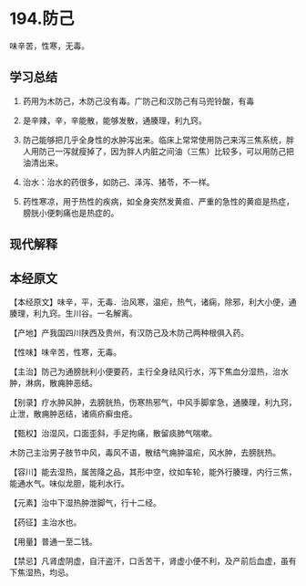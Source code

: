 # 194.防己
	
味辛苦，性寒，无毒。


## 学习总结
1. 药用为木防己，木防己没有毒。广防己和汉防己有马兜铃酸，有毒
2. 是辛辣，辛，辛能散，能够发散，通腠理，利九窍。

1. 防己能够把几乎全身性的水肿泻出来。临床上常常使用防己来泻三焦系统，胖人用防己一泻就瘦掉了，因为胖人内脏之间油（三焦）比较多，可以用防己把
油清出来。
1. 治水：治水的药很多，如防己、泽泻、猪苓，不一样。
2. 药性寒凉，用于热性的疾病，如全身突然发黄疸、严重的急性的黄疸是热症，
膀胱小便刺痛也是热症的。
## 现代解释




## 本经原文

【本经原文】味辛，平，无毒．治风寒，温疟，热气，诸痫，除邪，利大小便，通腠理，利九窍。生川谷。一名解离。

【产地】产我国四川陕西及贵州，有汉防己及木防己两种根俱入药。

【性味】味辛苦，性寒，无毒。

【主治】防己为通膀胱利小便要药，主行全身祛风行水，泻下焦血分湿热，治水肿，淋病，散痈肿恶结。

【别录】疗水肿风肿，去膀胱热，伤寒热邪气，中风手脚挛急，通腠理，利九窍，止泄，散痈肿恶结，诸瘑疥癣虫疮。

【甄权】治湿风，口面歪斜，手足拘痛，散留痰肺气喘嗽。

木防己主治男子肢节中风，毒风不语，散结气痈肿温疟，风水肿，去膀胱热。

【容川】能去湿热，属苦降之品，其形中空，纹如车轮，能外行腠理，内行三焦，能通水气。味似龙胆，能利水行。

【元素】治中下湿热肿泄脚气，行十二经。

【药征】主治水也。

【用量】普通一至二钱。

【禁忌】凡肾虚阴虚，自汗盗汗，口舌苦干，肾虚小便不利，及产前后血虚，虽有下焦湿热，均忌。